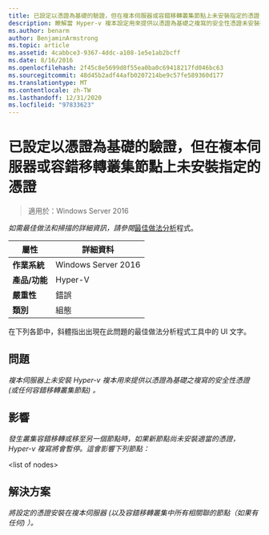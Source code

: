 ```yaml
---
title: 已設定以憑證為基礎的驗證，但在複本伺服器或容錯移轉叢集節點上未安裝指定的憑證
description: 瞭解當 Hyper-v 複本設定用來提供以憑證為基礎之複寫的安全性憑證未安裝在複本伺服器 (或任何容錯移轉叢集節點) 時，該怎麼辦。
ms.author: benarm
author: BenjaminArmstrong
ms.topic: article
ms.assetid: 4cabbce3-9367-4ddc-a108-1e5e1ab2bcff
ms.date: 8/16/2016
ms.openlocfilehash: 2f45c8e5699d8f55ea0ba0c69418217fd046bc63
ms.sourcegitcommit: 48d45b2adf44afb0207214be9c57fe589360d177
ms.translationtype: MT
ms.contentlocale: zh-TW
ms.lasthandoff: 12/31/2020
ms.locfileid: "97833623"
---
```

# <a name="certificate-based-authentication-is-configured-but-the-specified-certificate-is-not-installed-on-the-replica-server-or-failover-cluster-nodes"></a>已設定以憑證為基礎的驗證，但在複本伺服器或容錯移轉叢集節點上未安裝指定的憑證

>適用於：Windows Server 2016



*如需最佳做法和掃描的詳細資訊，請參閱*[最佳做法分析](https://go.microsoft.com/fwlink/?LinkId=122786)程式。

|屬性|詳細資料|
|-|-|
|**作業系統**|Windows Server 2016|
|**產品/功能**|Hyper-V|
|**嚴重性**|錯誤|
|**類別**|組態|

在下列各節中，斜體指出出現在此問題的最佳做法分析程式工具中的 UI 文字。

## <a name="issue"></a>問題

*複本伺服器上未安裝 Hyper-v 複本用來提供以憑證為基礎之複寫的安全性憑證 (或任何容錯移轉叢集節點) 。*

## <a name="impact"></a>影響

*發生叢集容錯移轉或移至另一個節點時，如果新節點尚未安裝適當的憑證，Hyper-v 複寫將會暫停。這會影響下列節點：*

\<list of nodes>

## <a name="resolution"></a>解決方案

*將設定的憑證安裝在複本伺服器 (以及容錯移轉叢集中所有相關聯的節點（如果有任何) ）。*



